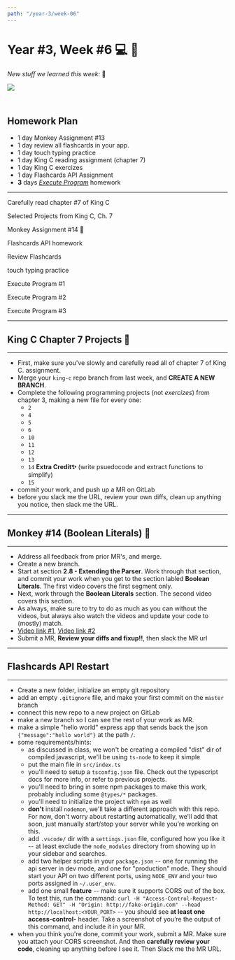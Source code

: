 ```yaml
---
path: "/year-3/week-06"
---
```


# Year #3, Week #6 💻 🏐

_New stuff we learned this week:_ 🤔

<img src="/images/parse-monkey.jpg" style="margin-bottom: 2em;" />

## Homework Plan

- 1 day Monkey Assignment #13
- 1 day review all flashcards in your app.
- 1 day touch typing practice
- 1 day King C reading assignment (chapter 7)
- 1 day King C exercizes
- 1 day Flashcards API Assignment
- **3** days [_Execute Program_](https://www.executeprogram.com) homework

---

<Checkable id="read-king">Carefully read chapter #7 of King C</Checkable>

<Checkable id="king-6">Selected Projects from King C, Ch. 7</Checkable>

<Checkable id="monkey-13">Monkey Assignment #14 🐒</Checkable>

<Checkable id="mysql">Flashcards API homework</Checkable>

<Checkable id="flash-review">Review Flashcards</Checkable>

<Checkable id="typing">touch typing practice</Checkable>

<Checkable id="xp-1">Execute Program #1</Checkable>

<Checkable id="xp-2">Execute Program #2</Checkable>

<Checkable id="xp-3">Execute Program #3</Checkable>

---

## King C Chapter 7 Projects 👑

---

- First, make sure you've slowly and carefully read all of chapter 7 of King C.
  assignment.
- Merge your `king-c` repo branch from last week, and **CREATE A NEW BRANCH**.
- Complete the following programming projects (not _exercizes_) from chapter 3,
  making a new file for every one:
  - `2`
  - `4`
  - `5`
  - `6`
  - `10`
  - `11`
  - `12`
  - `13`
  - `14` **Extra Credit✨** (write psuedocode and extract functions to simplify)
  - `15`
- commit your work, and push up a MR on GitLab
- before you slack me the URL, review your own diffs, clean up anything you
  notice, then slack me the URL.

---

## Monkey #14 (Boolean Literals) 🐒

---

- Address all feedback from prior MR's, and merge.
- Create a new branch.
- Start at section **2.8 - Extending the Parser**. Work through that section,
  and commit your work when you get to the section labled **Boolean Literals**.
  The first video covers the first segment only.
- Next, work through the **Boolean Literals** section. The second video covers
  this section.
- As always, make sure to try to do as much as you can without the videos, but
  always also watch the videos and update your code to (mostly) match.
- [Video link #1](https://flp-assets.nyc3.digitaloceanspaces.com/storage/htc-videos/monkey/20--2.8-extending-the-parser.mp4),
  [Video link #2](https://flp-assets.nyc3.digitaloceanspaces.com/storage/htc-videos/monkey/21--2.8-boolean-literals.mp4)
- Submit a MR, **Review your diffs and fixup!!**, then slack the MR url

---

## Flashcards API Restart

---

- Create a new folder, initialize an empty git repository
- add an empty `.gitignore` file, and make your first commit on the `master`
  branch
- connect this new repo to a new project on GitLab
- make a new branch so I can see the rest of your work as MR.
- make a simple "hello world" express app that sends back the json
  `{"message":"hello world"}` at the path `/`.
- some requirements/hints:
  - as discussed in class, we won't be creating a compiled "dist" dir of
    compiled javascript, we'll be using `ts-node` to keep it simple
  - put the main file in `src/index.ts`
  - you'll need to setup a `tsconfig.json` file. Check out the typescript docs
    for more info, or refer to previous projects.
  - you'll need to bring in some npm packages to make this work, probably
    including some `@types/*` packages.
  - you'll need to initialize the project with `npm` as well
  - **don't** install `nodemon`, we'll take a different approach with this repo.
    For now, don't worry about restarting automatically, we'll add that soon,
    just manually start/stop your server while you’re working on this.
  - add `.vscode/` dir with a `settings.json` file, configured how you like it
    -- at least exclude the `node_modules` directory from showing up in your
    sidebar and searches.
  - add two helper scripts in your `package.json` -- one for running the api
    server in dev mode, and one for "production" mode. They should start your
    API on two different ports, using `NODE_ENV` and your two ports assigned in
    `~/.user_env`.
  - add one small **feature** -- make sure it supports CORS out of the box. To
    test this, run the command:
    `curl -H "Access-Control-Request-Method: GET" -H "Origin: http://fake-origin.com" --head http://localhost:<YOUR_PORT>`
    -- you should see **at least one access-control-** header. Take a screenshot
    of you’re the output of this command, and include it in your MR.
- when you think you're done, commit your work, submit a MR. Make sure you
  attach your CORS screenshot. And then **carefully review your code**, cleaning
  up anything before I see it. Then Slack me the MR URL.
